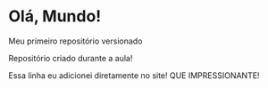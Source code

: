 # Olá, Mundo!
 Meu primeiro repositório versionado

 Repositório criado durante a aula!

Essa linha eu adicionei diretamente no site! QUE IMPRESSIONANTE!
